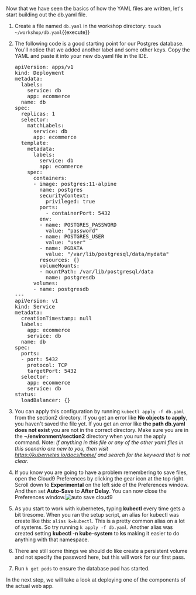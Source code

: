 Now that we have seen the basics of how the YAML files are written, let's start building out the db.yaml file.

1.  Create a file named `db.yaml` in the workshop directory: `touch ~/workshop/db.yaml`{{execute}}
2.  The following code is a good starting point for our Postgres database. You'll notice that we added another label and some other keys. Copy the YAML and paste it into your new db.yaml file in the IDE.
    <pre class="file" data-target="clipboard">
    apiVersion: apps/v1
    kind: Deployment
    metadata:
      labels:
        service: db
        app: ecommerce
      name: db
    spec:
      replicas: 1
      selector:
        matchLabels:
          service: db
          app: ecommerce
      template:
        metadata:
          labels:
            service: db
            app: ecommerce
        spec:
          containers:
          - image: postgres:11-alpine
            name: postgres
            securityContext:
              privileged: true 
            ports:
              - containerPort: 5432
            env:
            - name: POSTGRES_PASSWORD
              value: "password"
            - name: POSTGRES_USER
              value: "user"
            - name: PGDATA
              value: "/var/lib/postgresql/data/mydata"
            resources: {}
            volumeMounts:
            - mountPath: /var/lib/postgresql/data
              name: postgresdb 
          volumes:
          - name: postgresdb
    ---
    apiVersion: v1
    kind: Service
    metadata:
      creationTimestamp: null
      labels:
        app: ecommerce
        service: db 
      name: db
    spec:
      ports:
      - port: 5432
        protocol: TCP
        targetPort: 5432
      selector:
        app: ecommerce
        service: db
    status:
      loadBalancer: {}
    </pre>

3.  You can apply this configuration by running `kubectl apply -f db.yaml` from the section2 directory. If you get an error like **No objects to apply**, you haven't saved the file yet. If you get an error like **the path db.yaml does not exist** you are not in the correct directory. Make sure you are in the **~/environment/section2** directory when you run the apply command. Note: *if anything in this file or any of the other yaml files in this scenario are new to you, then visit https://kubernetes.io/docs/home/ and search for the keyword that is not clear.*
4.  If you know you are going to have a problem remembering to save files, open the Cloud9 Preferences by clicking the gear icon at the top right. Scroll down to **Experimental** on the left side of the Preferences window. And then set **Auto-Save** to **After Delay**. You can now close the Preferences window.![auto save cloud9](/images/dd-auto-save-cloud9.png)
5.  As you start to work with kubernetes, typing **kubectl** every time gets a bit tiresome. When you ran the setup script, an alias for kubectl was create like this: `alias k=kubectl`. This is a pretty common alias on a lot of systems. So try running `k apply -f db.yaml`. Another alias was created setting **kubectl -n kube-system** to **ks** making it easier to do anything with that namespace.
6.  There are still some things we should do like create a persistent volume and not specify the password here, but this will work for our first pass.
7.  Run `k get pods` to ensure the database pod has started. 

In the next step, we will take a look at deploying one of the components of the actual web app.